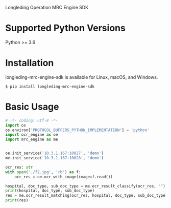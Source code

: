 Longleding Operation MRC Engine SDK

# Supported Python Versions

Python >= 3.6

# Installation

longleding-mrc-engine-sdk is available for Linux, macOS, and Windows.

```shell script
$ pip install longleding-mrc-engine-sdk
```

# Basic Usage

```python
# -*- coding: utf-8 -*-
import os
os.environ['PROTOCOL_BUFFERS_PYTHON_IMPLEMENTATION'] = 'python'
import ocr_engine as oe
import mrc_engine as me


oe.init_service('10.3.1.167:10027', 'demo')
me.init_service('10.3.1.167:10028', 'demo')

ocr_res: str
with open('./f2.jpg', 'rb') as f:
    ocr_res = oe.ocr_with_image(image=f.read())

hospital, doc_type, sub_doc_type = me.ocr_result_classify(ocr_res, "")
print(hospital, doc_type, sub_doc_type)
res = me.ocr_result_matching(ocr_res, hospital, doc_type, sub_doc_type, ['单核细胞计数'])
print(res)

```

